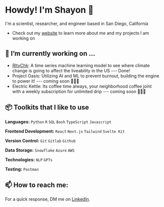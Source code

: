 # Howdy! I'm Shayon 🤠

  I'm a scientist, researcher, and engineer based in San Diego, California

  - Check out my [website](https://shayonkeating.github.io/) to learn more about me and my projects I am working on

## 🌱 I’m currently working on ...

  - [RltyChk](https://rltychk.info): A time series machine learning model to see where climate change is going to affect the liveability in the US --- Done!
  - Project Oasis: Utilizing AI and ML to prevent burnout, building the engine to power it! --- coming soon 👨🏻‍💻
  - Electric Kettle: Its coffee time always, your neighborhood coffee joint with a weekly subscription for unlimited drip --- coming soon 👨🏻‍💻

## 📦 Toolkits that I like to use

  **Languages:** `Python` `R` `SQL` `Bash` `TypeScript` `Javascript`

  **Frontend Development:** `React` `Next.js` `Tailwind` `Svelte Kit` 
 
  **Version Control:** `Git` `Gitlab` `Github`

  **Data Storage:** `Snowflake` `Azure` `AWS`

  **Technologies:** `NLP` `GPTs`

  **Testing:** `Postman`

## 📫 How to reach me:

  For a quick response, DM me on [LinkedIn](https://www.linkedin.com/in/shayonkeating/). 

<!--
- 🔭 I’m currently working on ...
- 🌱 I’m currently learning ...
- 👯 I’m looking to collaborate on ...
- 💬 Ask me about ...
- ⚡ Fun fact: ... 
-->
